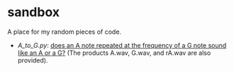 # sandbox

A place for my random pieces of code.

- *A_to_G.py*: [does an A note repeated at the frequency of a G note sound like an A or a G?](https://www.quora.com/If-you-were-to-play-an-A-at-a-frequency-of-391-995-beats-per-second-G-what-note-would-it-sound-like-you-re-playing) (The products A.wav, G.wav, and rA.wav are also provided).
